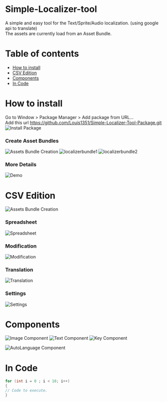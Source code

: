 # Simple-Localizer-tool
 A simple and easy tool for the Text/Sprite/Audio localization. (using google api to translate)<br>
 The assets are currently load from an Asset Bundle.
 
# Table of contents
* [How to install](#HowTo)
* [CSV Edition](#CSV)
* [Components](#Components)
* [In Code](#InCode)

<a name="HowTo"/>

# How to install
Go to Window > Package Manager > Add package from URL... <br>
Add this url https://github.com/Louis1351/Simple-Localizer-Tool-Package.git
![Install Package](https://github.com/Louis1351/Simple-Localizer-Tool-Package/blob/main/tutorials/Screenshot_1.png)

### Create Asset Bundles
![Assets Bundle Creation](https://github.com/Louis1351/Simple-Localizer-Tool-Package/blob/main/tutorials/Screenshot_2.png)
![localizerbundle1](https://github.com/Louis1351/Simple-Localizer-Tool-Package/blob/main/tutorials/Screenshot_13.png)
![localizerbundle2](https://github.com/Louis1351/Simple-Localizer-Tool-Package/blob/main/tutorials/Screenshot_12.png)

### More Details
![Demo](https://github.com/Louis1351/Simple-Localizer-Tool-Package/blob/main/tutorials/Screenshot_3.png)

<a name="CSV"/>

# CSV Edition
![Assets Bundle Creation](https://github.com/Louis1351/Simple-Localizer-Tool-Package/blob/main/tutorials/Screenshot_2.png)

### Spreadsheet
![Spreadsheet](https://github.com/Louis1351/Simple-Localizer-Tool-Package/blob/main/tutorials/Screenshot_7.png)

### Modification
![Modification](https://github.com/Louis1351/Simple-Localizer-Tool-Package/blob/main/tutorials/Screenshot_8.png)

### Translation
![Translation](https://github.com/Louis1351/Simple-Localizer-Tool-Package/blob/main/tutorials/Screenshot_9.png)

### Settings
![Settings](https://github.com/Louis1351/Simple-Localizer-Tool-Package/blob/main/tutorials/Screenshot_10.png)

<a name="Components"/>

# Components
![Image Component](https://github.com/Louis1351/Simple-Localizer-Tool-Package/blob/main/tutorials/Screenshot_4.png)
![Text Component](https://github.com/Louis1351/Simple-Localizer-Tool-Package/blob/main/tutorials/Screenshot_5.png)
![Key Component](https://github.com/Louis1351/Simple-Localizer-Tool-Package/blob/main/tutorials/Screenshot_6.png)

![AutoLanguage Component](https://github.com/Louis1351/Simple-Localizer-Tool-Package/blob/main/tutorials/Screenshot_11.png)

<a name="InCode"/>

# In Code
```csharp
for (int i = 0 ; i < 10; i++)
{
// Code to execute.
}
```





